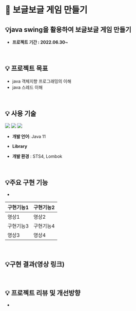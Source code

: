 # 📝 보글보글 게임 만들기
##  💡java swing을 활용하여 보글보글 게임 만들기

- **프로젝트 기간 : 2022.06.30~**
    
<br/>

## 💡 프로젝트 목표
- java 객체지향 프로그래밍의 이해 
- java 스레드 이해

<br/>

 ## 💡 사용 기술

<img src="https://img.shields.io/badge/-Java-007396"/> <img src="https://img.shields.io/badge/-Github-181717"/> <img src="https://img.shields.io/badge/-Git-F05032"/> 

- **개발 언어**: Java 11

- **Library**

- **개발 환경** : STS4, Lombok
<br/>
  
## 💡주요 구현 기능
-

| 구현기능1 | 구현기능2 |
|------|------|
| 영상1 | 영상2 |
| 구현기능3 | 구현기능4 |
| 영상3 | 영상4 |


<br/>


## 💡구현 결과(영상 링크)


<br/>



## 💡 프로젝트 리뷰 및 개선방향
-
